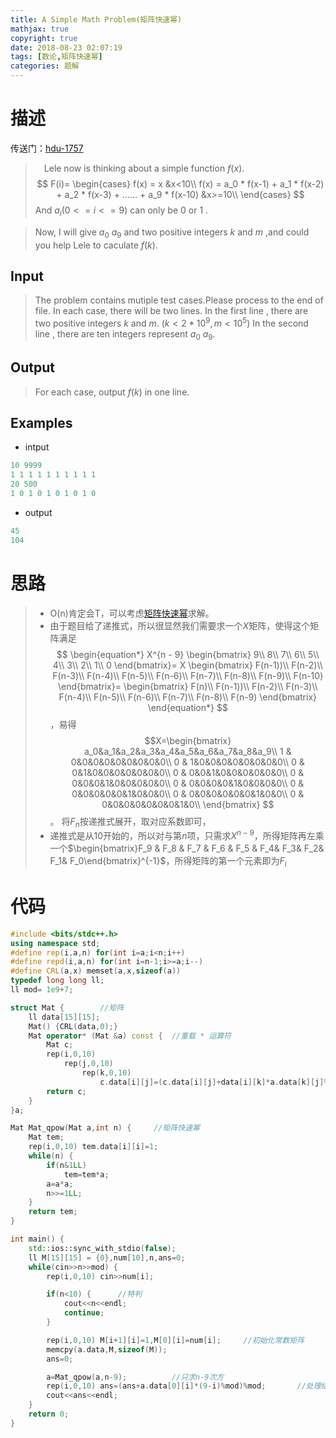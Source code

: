 ```yaml
---
title: A Simple Math Problem(矩阵快速幂)
mathjax: true
copyright: true
date: 2018-08-23 02:07:19
tags: [数论,矩阵快速幂]
categories: 题解
---
```

# 描述
传送门：[hdu-1757](http://acm.hdu.edu.cn/showproblem.php?pid=1757)

>&emsp;Lele now is thinking about a simple function $f(x)$.
>$$
>F(i)=
> \begin{cases}
>   f(x) = x &x<10\\
>   f(x) = a_0 * f(x-1) + a_1 * f(x-2) + a_2 * f(x-3) + …… + a_9 * f(x-10) &x>=10\\
>   \end{cases}
>$$
And $a_i(0<=i<=9)$ can only be 0 or 1 .

>Now, I will give $a_0 ~ a_9$ and two positive integers $k$ and $m$ ,and could you help Lele to caculate $f(k)%m$.

<!--more-->
## Input
> The problem contains mutiple test cases.Please process to the end of file.
In each case, there will be two lines.
In the first line , there are two positive integers $k$ and $m$. $( k<2*10^9 , m < 10^5 )$
In the second line , there are ten integers represent $a_0 ~ a_9$.

## Output
> For each case, output $f(k) % m$ in one line.

## Examples
* intput
```c++
10 9999
1 1 1 1 1 1 1 1 1 1
20 500
1 0 1 0 1 0 1 0 1 0
```
* output
```c++
45
104
```

# 思路
>* O(n)肯定会T，可以考虑[矩阵快速幂](http://x-armin.com/%E6%95%B0%E8%AE%BA%E7%AC%94%E8%AE%B0%E6%9C%AC/#%E7%9F%A9%E9%98%B5%E5%BF%AB%E9%80%9F%E5%B9%82)求解。
>* 由于题目给了递推式，所以很显然我们需要求一个$X$矩阵，使得这个矩阵满足
$$
\begin{equation*}
X^{n - 9}
\begin{bmatrix}
9\\
8\\
7\\
6\\
5\\
4\\
3\\
2\\
1\\
0
\end{bmatrix}=
X
\begin{bmatrix}
F(n-1))\\
F(n-2)\\
F(n-3)\\
F(n-4)\\
F(n-5)\\
F(n-6)\\
F(n-7)\\
F(n-8)\\
F(n-9)\\
F(n-10)
\end{bmatrix}=
\begin{bmatrix}
F(n)\\
F(n-1))\\
F(n-2)\\
F(n-3)\\
F(n-4)\\
F(n-5)\\
F(n-6)\\
F(n-7)\\
F(n-8)\\
F(n-9)
\end{bmatrix}
\end{equation*}
$$，易得$$X=\begin{bmatrix}
a_0&a_1&a_2&a_3&a_4&a_5&a_6&a_7&a_8&a_9\\
1 & 0&0&0&0&0&0&0&0&0\\
0 & 1&0&0&0&0&0&0&0&0\\
0 & 0&1&0&0&0&0&0&0&0\\
0 & 0&0&1&0&0&0&0&0&0\\
0 & 0&0&0&1&0&0&0&0&0\\
0 & 0&0&0&0&1&0&0&0&0\\
0 & 0&0&0&0&0&1&0&0&0\\
0 & 0&0&0&0&0&0&1&0&0\\
0 & 0&0&0&0&0&0&0&1&0\\
\end{bmatrix}
$$。
将$F_{n}$按递推式展开，取对应系数即可，
>* 递推式是从10开始的，所以对与第$n$项，只需求$X^{n-9}$，所得矩阵再左乘一个$\begin{bmatrix}F_9 & F_8 & F_7 & F_6 & F_5 & F_4& F_3& F_2& F_1& F_0\end{bmatrix}^{-1}$，所得矩阵的第一个元素即为$F_i$

# 代码
```c++
#include <bits/stdc++.h>
using namespace std;
#define rep(i,a,n) for(int i=a;i<n;i++)
#define repd(i,a,n) for(int i=n-1;i>=a;i--)
#define CRL(a,x) memset(a,x,sizeof(a))
typedef long long ll;
ll mod= 1e9+7;

struct Mat {        //矩阵
    ll data[15][15];
    Mat() {CRL(data,0);}
    Mat operator* (Mat &a) const {  //重载 * 运算符
        Mat c;
        rep(i,0,10)
            rep(j,0,10)
                rep(k,0,10)
                    c.data[i][j]=(c.data[i][j]+data[i][k]*a.data[k][j]%mod)%mod;
        return c;
    }
}a;

Mat Mat_qpow(Mat a,int n) {     //矩阵快速幂
    Mat tem;
    rep(i,0,10) tem.data[i][i]=1;
    while(n) {
        if(n&1LL)
            tem=tem*a;
        a=a*a;
        n>>=1LL;
    }
    return tem;
}

int main() {
    std::ios::sync_with_stdio(false);
    ll M[15][15] = {0},num[10],n,ans=0;
    while(cin>>n>>mod) {
        rep(i,0,10) cin>>num[i];

        if(n<10) {      //特判
            cout<<n<<endl;
            continue;
        }

        rep(i,0,10) M[i+1][i]=1,M[0][i]=num[i];     //初始化常数矩阵
        memcpy(a.data,M,sizeof(M));
        ans=0;

        a=Mat_qpow(a,n-9);          //只求n-9次方
        rep(i,0,10) ans=(ans+a.data[0][i]*(9-i)%mod)%mod;       //处理结果
        cout<<ans<<endl;
    }
    return 0;
}
```
